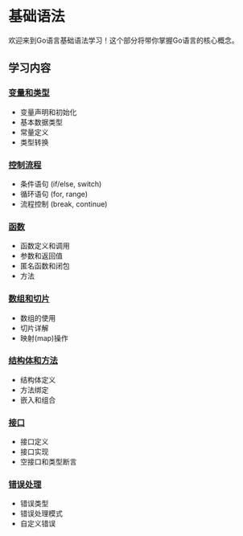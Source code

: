 # 基础语法

欢迎来到Go语言基础语法学习！这个部分将带你掌握Go语言的核心概念。

## 学习内容

### [变量和类型](./variables-types)
- 变量声明和初始化
- 基本数据类型
- 常量定义
- 类型转换

### [控制流程](./control-flow)  
- 条件语句 (if/else, switch)
- 循环语句 (for, range)
- 流程控制 (break, continue)

### [函数](./functions)
- 函数定义和调用
- 参数和返回值
- 匿名函数和闭包
- 方法

### [数组和切片](./arrays-slices)
- 数组的使用
- 切片详解
- 映射(map)操作

### [结构体和方法](./structs-methods)
- 结构体定义
- 方法绑定
- 嵌入和组合

### [接口](./interfaces)
- 接口定义
- 接口实现
- 空接口和类型断言

### [错误处理](./error-handling)
- 错误类型
- 错误处理模式
- 自定义错误
